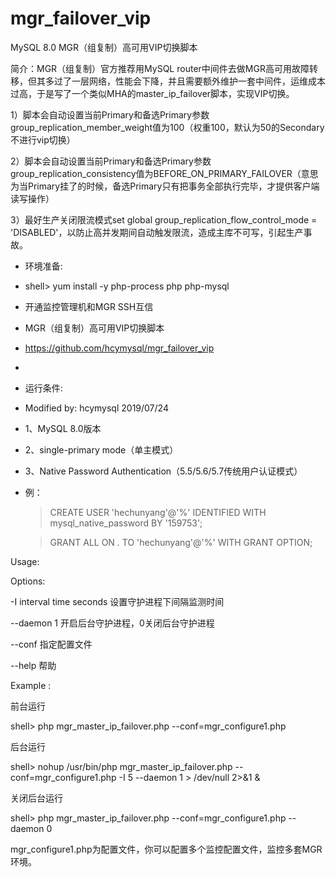 # mgr_failover_vip
MySQL 8.0 MGR（组复制）高可用VIP切换脚本

简介：MGR（组复制）官方推荐用MySQL router中间件去做MGR高可用故障转移，但其多过了一层网络，性能会下降，并且需要额外维护一套中间件，运维成本过高，于是写了一个类似MHA的master_ip_failover脚本，实现VIP切换。

1）脚本会自动设置当前Primary和备选Primary参数group_replication_member_weight值为100（权重100，默认为50的Secondary不进行vip切换）

2）脚本会自动设置当前Primary和备选Primary参数group_replication_consistency值为BEFORE_ON_PRIMARY_FAILOVER（意思为当Primary挂了的时候，备选Primary只有把事务全部执行完毕，才提供客户端读写操作）

3）最好生产关闭限流模式set global group_replication_flow_control_mode = 'DISABLED'，以防止高并发期间自动触发限流，造成主库不可写，引起生产事故。


 * 环境准备:
 
 * shell> yum install -y php-process php php-mysql
 * 开通监控管理机和MGR SSH互信


 * MGR（组复制）高可用VIP切换脚本
 * https://github.com/hcymysql/mgr_failover_vip
 *
 * 运行条件:
 * Modified by: hcymysql 2019/07/24
 * 1、MySQL 8.0版本
 * 2、single-primary mode（单主模式）
 * 3、Native Password Authentication（5.5/5.6/5.7传统用户认证模式）
 * 例：
      > CREATE USER 'hechunyang'@'%' IDENTIFIED WITH mysql_native_password BY '159753';
      
      > GRANT ALL ON *.* TO 'hechunyang'@'%' WITH GRANT OPTION;

Usage:

  Options:
  
  -I  interval time seconds	设置守护进程下间隔监测时间
  
  --daemon 1	开启后台守护进程，0关闭后台守护进程
  
  --conf	指定配置文件
  
  --help	帮助

Example :

   前台运行
   
   shell> php mgr_master_ip_failover.php --conf=mgr_configure1.php

   后台运行
   
   shell> nohup /usr/bin/php mgr_master_ip_failover.php --conf=mgr_configure1.php -I 5 --daemon 1 > /dev/null 2>&1  &
   	   
   关闭后台运行
   
   shell> php mgr_master_ip_failover.php --conf=mgr_configure1.php --daemon 0
   
   
mgr_configure1.php为配置文件，你可以配置多个监控配置文件，监控多套MGR环境。


